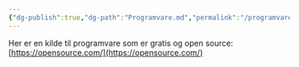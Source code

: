 ```yaml
---
{"dg-publish":true,"dg-path":"Programvare.md","permalink":"/programvare/"}
---
```


Her er en kilde til programvare som er gratis og open source:
[https://opensource.com/](https://opensource.com/)
